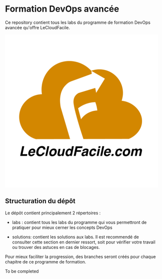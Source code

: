 # Formation DevOps avancée

Ce repository contient tous les labs du programme de formation DevOps avancée qu'offre LeCloudFacile.

![Screenshot](assets/logo.png)


## Structuration du dépôt

Le dépôt contient principalement 2 répertoires : 

* labs : contient tous les labs du programme qui vous permettront de pratiquer pour mieux cerner les concepts DevOps

* solutions: contient les solutions aux labs. Il est recommendé de consulter cette section en dernier ressort, soit pour vérifier votre travail ou trouver des astuces en cas de blocages.

Pour mieux faciliter la progression, des branches seront créés pour chaque chapitre de ce programme de formation.

To be completed